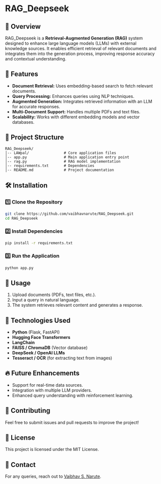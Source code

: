 # RAG_Deepseek

## 📌 Overview
RAG_Deepseek is a **Retrieval-Augmented Generation (RAG)** system designed to enhance large language models (LLMs) with external knowledge sources. It enables efficient retrieval of relevant documents and integrates them into the generation process, improving response accuracy and contextual understanding.

## 🚀 Features
- **Document Retrieval:** Uses embedding-based search to fetch relevant documents.
- **Query Processing:** Enhances queries using NLP techniques.
- **Augmented Generation:** Integrates retrieved information with an LLM for accurate responses.
- **Multi-Document Support:** Handles multiple PDFs and text files.
- **Scalability:** Works with different embedding models and vector databases.

## 📂 Project Structure
```
RAG_Deepseek/
│-- LAWpal/                # Core application files
│-- app.py                 # Main application entry point
│-- rag.py                 # RAG model implementation
│-- requirements.txt       # Dependencies
│-- README.md              # Project documentation
```

## 🛠️ Installation
### 1️⃣ Clone the Repository
```sh
git clone https://github.com/vaibhavnarute/RAG_Deepseek.git
cd RAG_Deepseek
```

### 2️⃣ Install Dependencies
```sh
pip install -r requirements.txt
```

### 3️⃣ Run the Application
```sh
python app.py
```

## 📖 Usage
1. Upload documents (PDFs, text files, etc.).
2. Input a query in natural language.
3. The system retrieves relevant content and generates a response.

## 🧩 Technologies Used
- **Python** (Flask, FastAPI)
- **Hugging Face Transformers**
- **LangChain**
- **FAISS / ChromaDB** (Vector database)
- **DeepSeek / OpenAI LLMs**
- **Tesseract / OCR** (for extracting text from images)

## 🔥 Future Enhancements
- Support for real-time data sources.
- Integration with multiple LLM providers.
- Enhanced query understanding with reinforcement learning.

## 🤝 Contributing
Feel free to submit issues and pull requests to improve the project!

## 📜 License
This project is licensed under the MIT License.

## 📧 Contact
For any queries, reach out to [Vaibhav S. Narute](https://github.com/vaibhavnarute).

